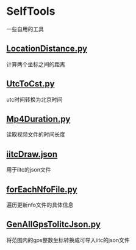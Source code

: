 # SelfTools
一些自用的工具

## [LocationDistance.py](https://github.com/StoneRicky/SelfTools/blob/main/python/LocationDistance.py) 
计算两个坐标之间的距离

## [UtcToCst.py](https://github.com/StoneRicky/SelfTools/blob/main/python/UtcToCst.py) 
utc时间转换为北京时间

## [Mp4Duration.py](https://github.com/StoneRicky/SelfTools/blob/main/python/Mp4Duration.py) 
读取视频文件的时间长度

## [iitcDraw.json](https://github.com/StoneRicky/SelfTools/blob/main/python/iitcDraw.json) 
用于iitc的json文件

## [forEachNfoFile.py](https://github.com/StoneRicky/SelfTools/blob/main/python/forEachNfoFile.py) 
遍历更新nfo文件的具体信息

## [GenAllGpsToIitcJson.py](https://github.com/StoneRicky/SelfTools/blob/main/python/GenAllGpsToIitcJson.py) 
将范围内的gps整数坐标转换成可导入iitc的json文件